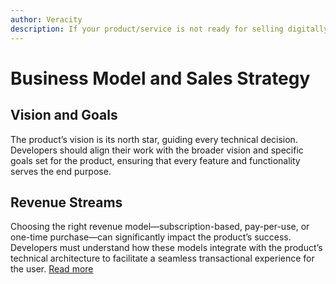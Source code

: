 ```yaml
---
author: Veracity
description: If your product/service is not ready for selling digitally, you can still present your service to get leads.
---
```

# Business Model and Sales Strategy

## Vision and Goals
The product’s vision is its north star, guiding every technical decision. Developers should align their work with the broader vision and specific goals set for the product, ensuring that every feature and functionality serves the end purpose.

## Revenue Streams
Choosing the right revenue model—subscription-based, pay-per-use, or one-time purchase—can significantly impact the product’s success. Developers must understand how these models integrate with the product’s technical architecture to facilitate a seamless transactional experience for the user. <a href="https://developer.veracity.com/docs/section/marketplace/choosingyourpricingmodel"> Read more</a>
